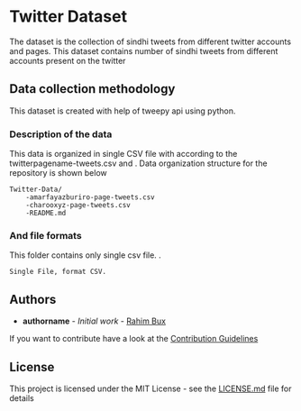 # Twitter Dataset

The dataset is the collection of sindhi tweets from different twitter accounts and pages. This dataset contains number of sindhi tweets from different accounts present on the twitter


## Data collection methodology

This dataset is created with help of tweepy api using python.

### Description of the data

This data is organized in single CSV file with according to the twitterpagename-tweets.csv and .
Data organization structure for the repository is shown below

```
Twitter-Data/
    -amarfayazburiro-page-tweets.csv
    -charooxyz-page-tweets.csv
    -README.md  

```

### And file formats
This folder contains only single csv file.
.
```
Single File, format CSV.
```


## Authors

* **authorname** - *Initial work* - [Rahim Bux](https://github.com/RaheemBux)


If you want to contribute have a look at the  [Contribution Guidelines](https://github.com/your/project/contributors) 

## License

This project is licensed under the MIT License - see the [LICENSE.md](LICENSE.md) file for details
